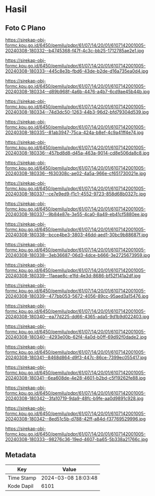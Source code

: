 # Hasil

## Foto C Plano

https://sirekap-obj-formc.kpu.go.id/6450/pemilu/pdpr/61/07/14/20/01/6107142001005-20240308-180332--b4745368-f47f-4c3c-bb25-1712785ae2e1.jpg

https://sirekap-obj-formc.kpu.go.id/6450/pemilu/pdpr/61/07/14/20/01/6107142001005-20240308-180333--445c8e3b-fbd6-43de-b2de-d16a735ea0d4.jpg

https://sirekap-obj-formc.kpu.go.id/6450/pemilu/pdpr/61/07/14/20/01/6107142001005-20240308-180334--d89b968f-4a6b-4476-a4b7-6cd9ae45b44b.jpg

https://sirekap-obj-formc.kpu.go.id/6450/pemilu/pdpr/61/07/14/20/01/6107142001005-20240308-180334--74d3dc50-1263-44b3-96d2-bfd79304d539.jpg

https://sirekap-obj-formc.kpu.go.id/6450/pemilu/pdpr/61/07/14/20/01/6107142001005-20240308-180335--81ab3947-75ca-424a-b8ef-4c9a41ff4e74.jpg

https://sirekap-obj-formc.kpu.go.id/6450/pemilu/pdpr/61/07/14/20/01/6107142001005-20240308-180336--457bd8d8-d45a-463a-9014-cd8e506da8c8.jpg

https://sirekap-obj-formc.kpu.go.id/6450/pemilu/pdpr/61/07/14/20/01/6107142001005-20240308-180336--f630308c-ae02-4a5a-966e-cf651730021e.jpg

https://sirekap-obj-formc.kpu.go.id/6450/pemilu/pdpr/61/07/14/20/01/6107142001005-20240308-180337--ce7e9ed9-f1c1-4552-9723-858d68b0327c.jpg

https://sirekap-obj-formc.kpu.go.id/6450/pemilu/pdpr/61/07/14/20/01/6107142001005-20240308-180337--9b84e87e-3e55-4ca0-8a49-eb41cf5880ee.jpg

https://sirekap-obj-formc.kpu.go.id/6450/pemilu/pdpr/61/07/14/20/01/6107142001005-20240308-180338--bcce4be3-3803-46dd-aed1-30bc9b88687f.jpg

https://sirekap-obj-formc.kpu.go.id/6450/pemilu/pdpr/61/07/14/20/01/6107142001005-20240308-180338--3eb36687-06d3-4dce-b666-3e2725673959.jpg

https://sirekap-obj-formc.kpu.go.id/6450/pemilu/pdpr/61/07/14/20/01/6107142001005-20240308-180339--11aeae8c-e1fd-4e3d-8686-bf52f141a2df.jpg

https://sirekap-obj-formc.kpu.go.id/6450/pemilu/pdpr/61/07/14/20/01/6107142001005-20240308-180339--477bb053-5672-4056-89cc-95aed3a15476.jpg

https://sirekap-obj-formc.kpu.go.id/6450/pemilu/pdpr/61/07/14/20/01/6107142001005-20240308-180340--ea77d225-dd66-4365-ada5-9d1b9d022403.jpg

https://sirekap-obj-formc.kpu.go.id/6450/pemilu/pdpr/61/07/14/20/01/6107142001005-20240308-180340--4293e00b-62f4-4a0d-b0ff-69d92f0dade2.jpg

https://sirekap-obj-formc.kpu.go.id/6450/pemilu/pdpr/61/07/14/20/01/6107142001005-20240308-180341--8468d864-d9f3-447c-86ce-7399ec055417.jpg

https://sirekap-obj-formc.kpu.go.id/6450/pemilu/pdpr/61/07/14/20/01/6107142001005-20240308-180341--6ea608de-4e28-4601-b2bd-c5f19262fe88.jpg

https://sirekap-obj-formc.kpu.go.id/6450/pemilu/pdpr/61/07/14/20/01/6107142001005-20240308-180342--3fa10719-9da9-48fc-b9fe-aa0d9891c928.jpg

https://sirekap-obj-formc.kpu.go.id/6450/pemilu/pdpr/61/07/14/20/01/6107142001005-20240308-180342--8ed51c5b-d788-42ff-a84d-f37769529996.jpg

https://sirekap-obj-formc.kpu.go.id/6450/pemilu/pdpr/61/07/14/20/01/6107142001005-20240308-180333--98276c36-19ed-4607-ba65-5b338a21766c.jpg


## Metadata

| Key        | Value               |
| ---------- | ------------------- |
| Time Stamp | 2024-03-08 18:03:48 |
| Kode Dapil | 6101                |



